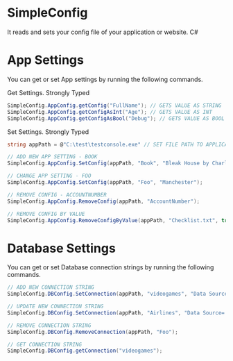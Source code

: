 # SimpleConfig
It reads and sets your config file of your application or website. C#

# App Settings

You can get or set App settings by running the following commands.

Get Settings. Strongly Typed 
```csharp
SimpleConfig.AppConfig.getConfig("FullName"); // GETS VALUE AS STRING
SimpleConfig.AppConfig.getConfigAsInt("Age"); // GETS VALUE AS INT
SimpleConfig.AppConfig.getConfigAsBool("Debug"); // GETS VALUE AS BOOL
```

Set Settings. Strongly Typed 
```csharp
string appPath = @"C:\test\testconsole.exe" // SET FILE PATH TO APPLICATION, NOT CONFIG FILE

// ADD NEW APP SETTING - BOOK
SimpleConfig.AppConfig.SetConfig(appPath, "Book", "Bleak House by Charles Dickens");

// CHANGE APP SETTING - FOO
SimpleConfig.AppConfig.SetConfig(appPath, "Foo", "Manchester");

// REMOVE CONFIG - ACCOUNTNUMBER
SimpleConfig.AppConfig.RemoveConfig(appPath, "AccountNumber");

// REMOVE CONFIG BY VALUE
SimpleConfig.AppConfig.RemoveConfigByValue(appPath, "Checklist.txt", true);
```

# Database Settings

You can get or set Database connection strings by running the following commands.

```csharp
// ADD NEW CONNECTION STRING
SimpleConfig.DBConfig.SetConnection(appPath, "videogames", "Data Source=.;Initial Catalog=gameconsoles;IntegratedSecurity=True");

// UPDATE NEW CONNECTION STRING
SimpleConfig.DBConfig.SetConnection(appPath, "Airlines", "Data Source=.;Initial Catalog=FlightsAbroadLtd;IntegratedSecurity=True");

// REMOVE CONNECTION STRING
SimpleConfig.DBConfig.RemoveConnection(appPath, "Foo");

// GET CONNECTION STRING
SimpleConfig.DBConfig.getConnection("videogames");
```
